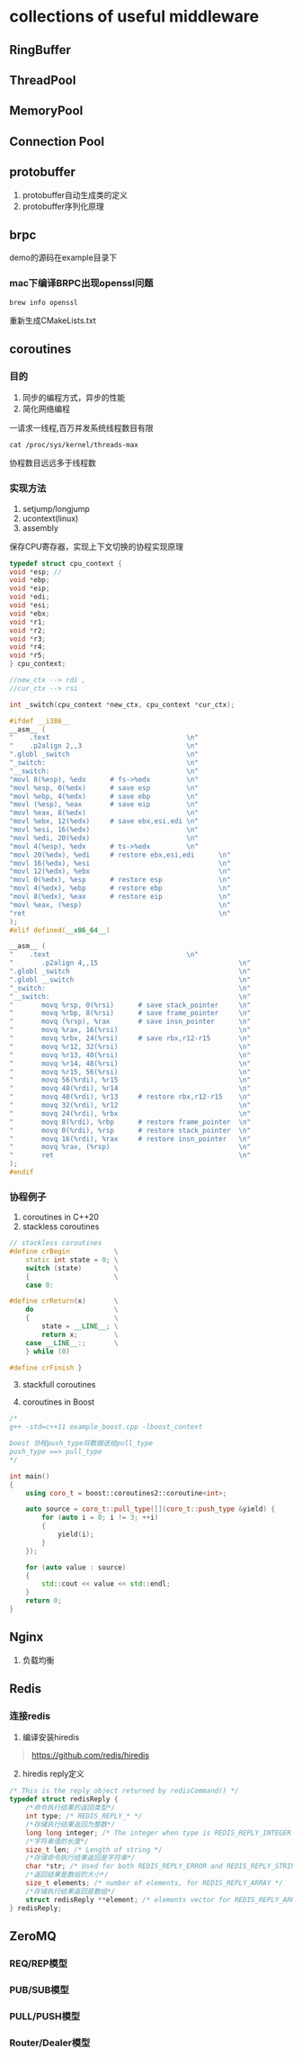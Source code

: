 # collections of useful middleware

## RingBuffer

## ThreadPool

## MemoryPool

## Connection Pool

## protobuffer

1. protobuffer自动生成类的定义
2. protobuffer序列化原理

## brpc

demo的源码在example目录下

### mac下编译BRPC出现openssl问题
```shell
brew info openssl
```
重新生成CMakeLists.txt

## coroutines

### 目的
1. 同步的编程方式，异步的性能
2. 简化网络编程

一请求一线程,百万并发系统线程数目有限
```shell
cat /proc/sys/kernel/threads-max
```
协程数目远远多于线程数

### 实现方法
1. setjump/longjump
2. ucontext(linux)
3. assembly

保存CPU寄存器，实现上下文切换的协程实现原理

```C++
typedef struct cpu_context {
void *esp; //
void *ebp;
void *eip;
void *edi;
void *esi;
void *ebx;
void *r1;
void *r2;
void *r3;
void *r4;
void *r5;
} cpu_context;

//new_ctx --> rdi ,
//cur_ctx --> rsi

int _switch(cpu_context *new_ctx, cpu_context *cur_ctx);

#ifdef __i386__
__asm__ (
"    .text                                  \n"
"    .p2align 2,,3                          \n"
".globl _switch                             \n"
"_switch:                                   \n"
"__switch:                                  \n"
"movl 8(%esp), %edx      # fs->%edx         \n"
"movl %esp, 0(%edx)      # save esp         \n"
"movl %ebp, 4(%edx)      # save ebp         \n"
"movl (%esp), %eax       # save eip         \n"
"movl %eax, 8(%edx)                         \n"
"movl %ebx, 12(%edx)     # save ebx,esi,edi \n"
"movl %esi, 16(%edx)                        \n"
"movl %edi, 20(%edx)                        \n"
"movl 4(%esp), %edx      # ts->%edx         \n"
"movl 20(%edx), %edi     # restore ebx,esi,edi      \n"
"movl 16(%edx), %esi                                \n"
"movl 12(%edx), %ebx                                \n"
"movl 0(%edx), %esp      # restore esp              \n"
"movl 4(%edx), %ebp      # restore ebp              \n"
"movl 8(%edx), %eax      # restore eip              \n"
"movl %eax, (%esp)                                  \n"
"ret                                                \n"
);
#elif defined(__x86_64__)

__asm__ (
"    .text                                  \n"
"       .p2align 4,,15                                   \n"
".globl _switch                                          \n"
".globl __switch                                         \n"
"_switch:                                                \n"
"__switch:                                               \n"
"       movq %rsp, 0(%rsi)      # save stack_pointer     \n"
"       movq %rbp, 8(%rsi)      # save frame_pointer     \n"
"       movq (%rsp), %rax       # save insn_pointer      \n"
"       movq %rax, 16(%rsi)                              \n"
"       movq %rbx, 24(%rsi)     # save rbx,r12-r15       \n"
"       movq %r12, 32(%rsi)                              \n"
"       movq %r13, 40(%rsi)                              \n"
"       movq %r14, 48(%rsi)                              \n"
"       movq %r15, 56(%rsi)                              \n"
"       movq 56(%rdi), %r15                              \n"
"       movq 48(%rdi), %r14                              \n"
"       movq 40(%rdi), %r13     # restore rbx,r12-r15    \n"
"       movq 32(%rdi), %r12                              \n"
"       movq 24(%rdi), %rbx                              \n"
"       movq 8(%rdi), %rbp      # restore frame_pointer  \n"
"       movq 0(%rdi), %rsp      # restore stack_pointer  \n"
"       movq 16(%rdi), %rax     # restore insn_pointer   \n"
"       movq %rax, (%rsp)                                \n"
"       ret                                              \n"
);
#endif
```

### 协程例子
1. coroutines in C++20
2. stackless coroutines
```C++
// stackless coroutines
#define crBegin           \
	static int state = 0; \
	switch (state)        \
	{                     \
	case 0:

#define crReturn(x)       \
	do                    \
	{                     \
		state = __LINE__; \
		return x;         \
	case __LINE__:;       \
	} while (0)

#define crFinish }
```

3. stackfull coroutines

4. coroutines in Boost

```C++
/*
g++ -std=c++11 example_boost.cpp -lboost_context

boost 协程push_type将数据送给pull_type
push_type ==> pull_type
*/

int main()
{
	using coro_t = boost::coroutines2::coroutine<int>;

	auto source = coro_t::pull_type([](coro_t::push_type &yield) {
		for (auto i = 0; i != 3; ++i)
		{
			yield(i);
		}
	});

	for (auto value : source)
	{
		std::cout << value << std::endl;
	}
	return 0;
}
```

## Nginx
1. 负载均衡

## Redis

### 连接redis

1. 编译安装hiredis
> https://github.com/redis/hiredis

2. hiredis reply定义

```C++
/* This is the reply object returned by redisCommand() */
typedef struct redisReply {
	/*命令执行结果的返回类型*/
	int type; /* REDIS_REPLY_* */
	/*存储执行结果返回为整数*/
	long long integer; /* The integer when type is REDIS_REPLY_INTEGER */
	/*字符串值的长度*/
	size_t len; /* Length of string */
	/*存储命令执行结果返回是字符串*/
	char *str; /* Used for both REDIS_REPLY_ERROR and REDIS_REPLY_STRING */
	/*返回结果是数组的大小*/
	size_t elements; /* number of elements, for REDIS_REPLY_ARRAY */
	/*存储执行结果返回是数组*/
	struct redisReply **element; /* elements vector for REDIS_REPLY_ARRAY */
} redisReply;
```

## ZeroMQ

### REQ/REP模型
### PUB/SUB模型
### PULL/PUSH模型
### Router/Dealer模型
